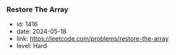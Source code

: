 ### Restore The Array

* id: 1416
* date: 2024-05-18
* link: https://leetcode.com/problems/restore-the-array
* level: Hard
